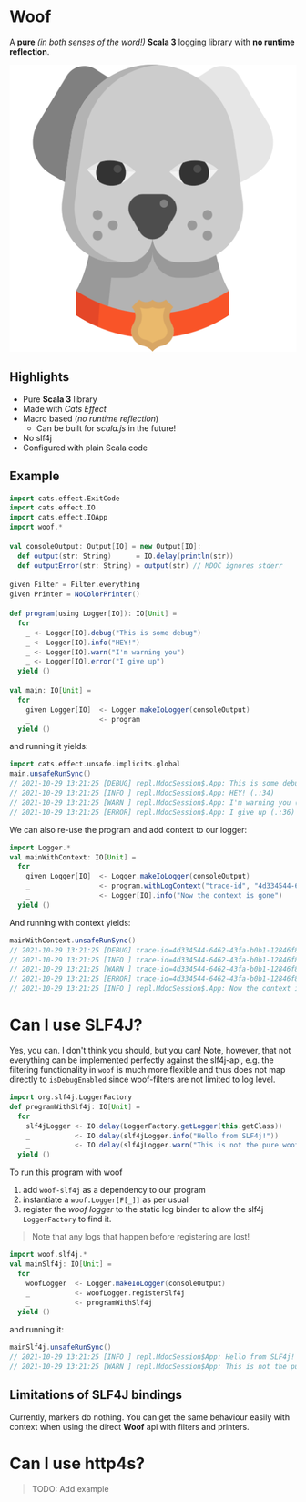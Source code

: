 # Woof

A **pure** _(in both senses of the word!)_ **Scala 3** logging library with **no runtime reflection**.

![](dog-svgrepo-com.svg)

## Highlights

* Pure **Scala 3** library
* Made with _Cats Effect_
* Macro based (_no runtime reflection_)
  * Can be built for _scala.js_ in the future!
* No slf4j
* Configured with plain Scala code

## Example 

```scala
import cats.effect.ExitCode
import cats.effect.IO
import cats.effect.IOApp
import woof.*

val consoleOutput: Output[IO] = new Output[IO]:
  def output(str: String)      = IO.delay(println(str))
  def outputError(str: String) = output(str) // MDOC ignores stderr

given Filter = Filter.everything
given Printer = NoColorPrinter()

def program(using Logger[IO]): IO[Unit] = 
  for
    _ <- Logger[IO].debug("This is some debug")
    _ <- Logger[IO].info("HEY!")
    _ <- Logger[IO].warn("I'm warning you")
    _ <- Logger[IO].error("I give up")
  yield ()

val main: IO[Unit] = 
  for
    given Logger[IO]  <- Logger.makeIoLogger(consoleOutput)
    _                 <- program
  yield ()
```

and running it yields:

```scala
import cats.effect.unsafe.implicits.global
main.unsafeRunSync()
// 2021-10-29 13:21:25 [DEBUG] repl.MdocSession$.App: This is some debug (.:33)
// 2021-10-29 13:21:25 [INFO ] repl.MdocSession$.App: HEY! (.:34)
// 2021-10-29 13:21:25 [WARN ] repl.MdocSession$.App: I'm warning you (.:35)
// 2021-10-29 13:21:25 [ERROR] repl.MdocSession$.App: I give up (.:36)
```


We can also re-use the program and add context to our logger:

```scala
import Logger.*
val mainWithContext: IO[Unit] = 
  for
    given Logger[IO]  <- Logger.makeIoLogger(consoleOutput)
    _                 <- program.withLogContext("trace-id", "4d334544-6462-43fa-b0b1-12846f871573")
    _                 <- Logger[IO].info("Now the context is gone")
  yield ()
```

And running with context yields:

```scala
mainWithContext.unsafeRunSync()
// 2021-10-29 13:21:25 [DEBUG] trace-id=4d334544-6462-43fa-b0b1-12846f871573 repl.MdocSession$.App: This is some debug (.:33)
// 2021-10-29 13:21:25 [INFO ] trace-id=4d334544-6462-43fa-b0b1-12846f871573 repl.MdocSession$.App: HEY! (.:34)
// 2021-10-29 13:21:25 [WARN ] trace-id=4d334544-6462-43fa-b0b1-12846f871573 repl.MdocSession$.App: I'm warning you (.:35)
// 2021-10-29 13:21:25 [ERROR] trace-id=4d334544-6462-43fa-b0b1-12846f871573 repl.MdocSession$.App: I give up (.:36)
// 2021-10-29 13:21:25 [INFO ] repl.MdocSession$.App: Now the context is gone (.:67)
```

# Can I use SLF4J?

Yes, you can. I don't think you should, but you can! Note, however, that not everything can be implemented perfectly against the
slf4j-api, e.g. the filtering functionality in `woof` is much more flexible and thus does not map directly to `isDebugEnabled` since 
woof-filters are not limited to log level.

```scala
import org.slf4j.LoggerFactory
def programWithSlf4j: IO[Unit] = 
  for
    slf4jLogger <- IO.delay(LoggerFactory.getLogger(this.getClass))
    _           <- IO.delay(slf4jLogger.info("Hello from SLF4j!"))
    _           <- IO.delay(slf4jLogger.warn("This is not the pure woof."))
  yield ()
```

To run this program with woof

1. add `woof-slf4j` as a dependency to our program
1. instantiate a `woof.Logger[F[_]]` as per usual
1. register the _woof logger_ to the static log binder to allow the slf4j `LoggerFactory` to find it.

> Note that any logs that happen before registering are lost!

```scala
import woof.slf4j.*
val mainSlf4j: IO[Unit] = 
  for
    woofLogger  <- Logger.makeIoLogger(consoleOutput)
    _           <- woofLogger.registerSlf4j
    _           <- programWithSlf4j
  yield ()
```

and running it:

```scala
mainSlf4j.unsafeRunSync()
// 2021-10-29 13:21:25 [INFO ] repl.MdocSession$App: Hello from SLF4j! (MdocSession$App.scala:87)
// 2021-10-29 13:21:25 [WARN ] repl.MdocSession$App: This is not the pure woof. (MdocSession$App.scala:88)
```
## Limitations of SLF4J bindings

Currently, markers do nothing. You can get the same behaviour easily with context when using the direct __Woof__ api with filters and printers.

# Can I use __http4s__?

> TODO: Add example